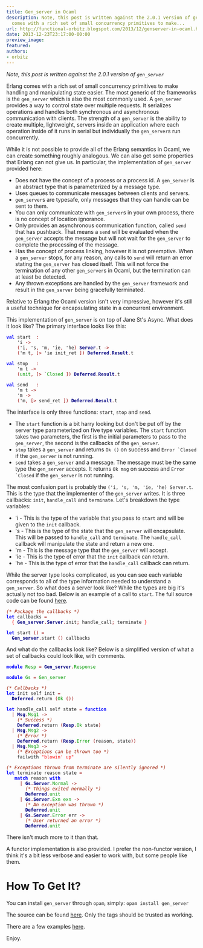 ```yaml
---
title: Gen_server in Ocaml
description: Note, this post is written against the 2.0.1 version of gen_server     Erlang
  comes with a rich set of small concurrency primitives to make...
url: http://functional-orbitz.blogspot.com/2013/12/genserver-in-ocaml.html
date: 2013-12-23T23:17:00-00:00
preview_image:
featured:
authors:
- orbitz
---
```


<p>
<i>Note, this post is written against the 2.0.1 version of <code>gen_server</code></i>
</p>

<p>
Erlang comes with a rich set of small concurrency primitives to make handling and manipulating state easier.  The most generic of the frameworks is the <code>gen_server</code> which is also the most commonly used.  A <code>gen_server</code> provides a way to control state over multiple requests.  It serializes operations and handles both synchronous and asynchronous communication with clients.  The strength of a <code>gen_server</code> is the ability to create multiple, lightweight, servers inside an application where each operation inside of it runs in serial but individually the <code>gen_server</code>s run concurrently.  
</p>

<p>
While it is not possible to provide all of the Erlang semantics in Ocaml, we can create something roughly analogous.  We can also get some properties that Erlang can not give us.  In particular, the implementation of <code>gen_server</code> provided here:
</p>

<a name="more"></a>

<p>
</p><ul>
<li>Does not have the concept of a process or a process id.  A <code>gen_server</code> is an abstract type that is parameterized by a message type.</li>
<li>Uses queues to communicate messages between clients and servers.</li>
<li><code>gen_server</code>s are typesafe, only messages that they can handle can be sent to them.</li>
<li>You can only communicate with <code>gen_server</code>s in your own process,  there is no concept of location ignorance.</li>
<li>Only provides an asynchronous communication function, called <code>send</code> that has pushback.  That means a <code>send</code> will be evaluated when the <code>gen_server</code> accepts the message but will not wait for the <code>gen_server</code> to complete the processing of the message.</li>
<li>Has the concept of process linking, however it is not preemptive.  When a <code>gen_server</code> stops, for any reason, any calls to <code>send</code> will return an error stating the <code>gen_server</code> has closed itself.  This will not force the termination of any other <code>gen_server</code>s in Ocaml, but the termination can at least be detected.</li>
<li>Any thrown exceptions are handled by the <code>gen_server</code> framework and result in the <code>gen_server</code> being gracefully terminated.</li>
</ul>


<p>
Relative to Erlang the Ocaml version isn't very impressive, however it's still a useful technique for encapsulating state in a concurrent environment.
</p>

<p>
This implementation of <code>gen_server</code> is on top of Jane St's Async.  What does it look like?  The primary interface looks like this:
</p>

<pre><code><b><font color="#0000FF">val</font></b> start  <font color="#990000">:</font>
    'i <font color="#990000">-&gt;</font>
    <font color="#990000">(</font>'i<font color="#990000">,</font> 's<font color="#990000">,</font> 'm<font color="#990000">,</font> 'ie<font color="#990000">,</font> 'he<font color="#990000">)</font> <b><font color="#000080">Server</font></b><font color="#990000">.</font>t <font color="#990000">-&gt;</font>
    <font color="#990000">(</font>'m t<font color="#990000">,</font> <font color="#990000">[&gt;</font> 'ie init_ret <font color="#990000">])</font> <b><font color="#000080">Deferred</font></b><font color="#990000">.</font><b><font color="#000080">Result</font></b><font color="#990000">.</font>t

<b><font color="#0000FF">val</font></b> stop   <font color="#990000">:</font>
    'm t <font color="#990000">-&gt;</font>
    <font color="#990000">(</font><font color="#009900">unit</font><font color="#990000">,</font> <font color="#990000">[&gt;</font> `<font color="#009900">Closed</font> <font color="#990000">])</font> <b><font color="#000080">Deferred</font></b><font color="#990000">.</font><b><font color="#000080">Result</font></b><font color="#990000">.</font>t

<b><font color="#0000FF">val</font></b> send   <font color="#990000">:</font>
    'm t <font color="#990000">-&gt;</font>
    'm <font color="#990000">-&gt;</font>
    <font color="#990000">(</font>'m<font color="#990000">,</font> <font color="#990000">[&gt;</font> send_ret <font color="#990000">])</font> <b><font color="#000080">Deferred</font></b><font color="#990000">.</font><b><font color="#000080">Result</font></b><font color="#990000">.</font>t
</code></pre>

<p>
The interface is only three functions: <code>start</code>, <code>stop</code> and <code>send</code>.
</p>

<p>
</p><ul>
<li>The <code>start</code> function is a bit harry looking but don't be put off by the server type parameterized on five type variables.  The <code>start</code> function takes two parameters, the first is the initial parameters to pass to the <code>gen_server</code>, the second is the callbacks of the <code>gen_server</code>.</li>
<li><code>stop</code> takes a <code>gen_server</code> and returns <code>Ok ()</code> on success and <code>Error `Closed</code> if the <code>gen_server</code> is not running.</li>
<li><code>send</code> takes a <code>gen_server</code> and a message.  The message must be the same type the <code>gen_server</code> accepts.  It returns <code>Ok msg</code> on success and <code>Error `Closed</code> if the <code>gen_server</code> is not running.</li>
</ul>


<p>
The most confusion part is probably the <code>('i, 's, 'm, 'ie, 'he) Server.t</code>.  This is the type that the implementer of the <code>gen_server</code> writes.  It is three callbacks: <code>init</code>, <code>handle_call</code> and <code>terminate</code>.  Let's breakdown the type variables:
</p>

<p>
</p><ul>
<li>'i - This is the type of the variable that you pass to <code>start</code> and will be given to the <code>init</code> callback.</li>
<li>'s - This is the type of the state that the <code>gen_server</code> will encapsulate.  This will be passed to <code>handle_call</code> and <code>terminate</code>.  The <code>handle_call</code> callback will manipulate the state and return a new one.</li>
<li>'m - This is the message type that the <code>gen_server</code> will accept.</li>
<li>'ie - This is the type of error that the <code>init</code> callback can return.</li>
<li>'he - This is the type of error that the <code>handle_call</code> callback can return.</li>
</ul>


<p>
While the server type looks complicated, as you can see each variable corresponds to all of the type information needed to understand a <code>gen_server</code>.  So what does a server look like?  While the types are big it's actually not too bad.  Below is an example of a call to <code>start</code>.  The full source code can be found <a href="https://github.com/orbitz/gen_server/blob/master/examples/simple.ml">here</a>.
</p>

<pre><code><i><font color="#9A1900">(* Package the callbacks *)</font></i>
<b><font color="#0000FF">let</font></b> callbacks <font color="#990000">=</font>
  <font color="#FF0000">{</font> <b><font color="#000080">Gen_server</font></b><font color="#990000">.</font><b><font color="#000080">Server</font></b><font color="#990000">.</font>init<font color="#990000">;</font> handle_call<font color="#990000">;</font> terminate <font color="#FF0000">}</font>

<b><font color="#0000FF">let</font></b> start <font color="#990000">()</font> <font color="#990000">=</font>
  <b><font color="#000080">Gen_server</font></b><font color="#990000">.</font>start <font color="#990000">()</font> callbacks
</code></pre>

<p>
And what do the callbacks look like?  Below is a simplified version of what a set of callbacks could look like, with comments.
</p>

<pre><code><b><font color="#0000FF">module</font></b> <font color="#009900">Resp</font> <font color="#990000">=</font> <b><font color="#000080">Gen_server</font></b><font color="#990000">.</font><font color="#009900">Response</font>

<b><font color="#0000FF">module</font></b> <font color="#009900">Gs</font> <font color="#990000">=</font> <font color="#009900">Gen_server</font>

<i><font color="#9A1900">(* Callbacks *)</font></i>
<b><font color="#0000FF">let</font></b> init self init <font color="#990000">=</font>
  <b><font color="#000080">Deferred</font></b><font color="#990000">.</font>return <font color="#990000">(</font><font color="#009900">Ok</font> <font color="#990000">())</font>

<b><font color="#0000FF">let</font></b> handle_call self state <font color="#990000">=</font> <b><font color="#0000FF">function</font></b>
  <font color="#990000">|</font> <b><font color="#000080">Msg</font></b><font color="#990000">.</font><font color="#009900">Msg1</font> <font color="#990000">-&gt;</font>
    <i><font color="#9A1900">(* Success *)</font></i>
    <b><font color="#000080">Deferred</font></b><font color="#990000">.</font>return <font color="#990000">(</font><b><font color="#000080">Resp</font></b><font color="#990000">.</font><font color="#009900">Ok</font> state<font color="#990000">)</font>
  <font color="#990000">|</font> <b><font color="#000080">Msg</font></b><font color="#990000">.</font><font color="#009900">Msg2</font> <font color="#990000">-&gt;</font>
    <i><font color="#9A1900">(* Error *)</font></i>
    <b><font color="#000080">Deferred</font></b><font color="#990000">.</font>return <font color="#990000">(</font><b><font color="#000080">Resp</font></b><font color="#990000">.</font><font color="#009900">Error</font> <font color="#990000">(</font>reason<font color="#990000">,</font> state<font color="#990000">))</font>
  <font color="#990000">|</font> <b><font color="#000080">Msg</font></b><font color="#990000">.</font><font color="#009900">Msg3</font> <font color="#990000">-&gt;</font>
    <i><font color="#9A1900">(* Exceptions can be thrown too *)</font></i>
    failwith <font color="#FF0000">&quot;blowin' up&quot;</font>

<i><font color="#9A1900">(* Exceptions thrown from terminate are silently ignored *)</font></i>
<b><font color="#0000FF">let</font></b> terminate reason state <font color="#990000">=</font>
   <b><font color="#0000FF">match</font></b> reason <b><font color="#0000FF">with</font></b>
     <font color="#990000">|</font> <b><font color="#000080">Gs</font></b><font color="#990000">.</font><b><font color="#000080">Server</font></b><font color="#990000">.</font><font color="#009900">Normal</font> <font color="#990000">-&gt;</font>
       <i><font color="#9A1900">(* Things exited normally *)</font></i>
       <b><font color="#000080">Deferred</font></b><font color="#990000">.</font><font color="#009900">unit</font>
     <font color="#990000">|</font> <b><font color="#000080">Gs</font></b><font color="#990000">.</font><b><font color="#000080">Server</font></b><font color="#990000">.</font><font color="#009900">Exn</font> <font color="#009900">exn</font> <font color="#990000">-&gt;</font>
       <i><font color="#9A1900">(* An exception was thrown *)</font></i>
       <b><font color="#000080">Deferred</font></b><font color="#990000">.</font><font color="#009900">unit</font>
     <font color="#990000">|</font> <b><font color="#000080">Gs</font></b><font color="#990000">.</font><b><font color="#000080">Server</font></b><font color="#990000">.</font><font color="#009900">Error</font> err <font color="#990000">-&gt;</font>
       <i><font color="#9A1900">(* User returned an error *)</font></i>
       <b><font color="#000080">Deferred</font></b><font color="#990000">.</font><font color="#009900">unit</font>
</code></pre>

<p>
There isn't much more to it than that.
</p>

<p>
A functor implementation is also provided. I prefer the non-functor version, I think it's a bit less verbose and easier to work with, but some people like them.
</p>

<h1>How To Get It?</h1>
<p>
You can install <code>gen_server</code> through <code>opam</code>, simply: <code>opam install gen_server</code>
</p>

<p>
The source can be found <a href="https://github.com/orbitz/gen_server">here</a>.  Only the tags should be trusted as working.
</p>

<p>
There are a few examples <a href="https://github.com/orbitz/gen_server/tree/master/examples">here</a>.
</p>

<p>
Enjoy.
</p>


